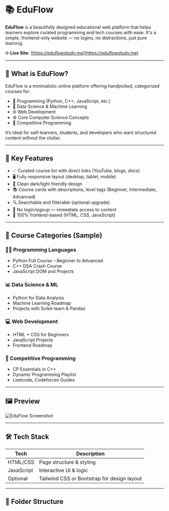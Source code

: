 # 📚 EduFlow

**EduFlow** is a beautifully designed educational web platform that helps learners explore curated programming and tech courses with ease. It's a simple, frontend-only website — no logins, no distractions, just pure learning.

🌐 **Live Site**: [https://eduflowstudy.me](https://eduflowstudy.me)

---

## 🎯 What is EduFlow?

EduFlow is a minimalistic online platform offering handpicked, categorized courses for:

- 📘 Programming (Python, C++, JavaScript, etc.)
- 🧠 Data Science & Machine Learning
- 🌐 Web Development
- ⚙️ Core Computer Science Concepts
- 🧪 Competitive Programming

It’s ideal for self-learners, students, and developers who want structured content without the clutter.

---

## 🚀 Key Features

- ✅ Curated course list with direct links (YouTube, blogs, docs)
- 🖥️ Fully responsive layout (desktop, tablet, mobile)
- 🌙 Clean dark/light friendly design
- 📚 Course cards with descriptions, level tags (Beginner, Intermediate, Advanced)
- 🔍 Searchable and filterable (optional upgrade)
- 🧾 No login/signup — immediate access to content
- 📂 100% frontend-based (HTML, CSS, JavaScript)

---

## 🧭 Course Categories (Sample)

### 🧑‍💻 Programming Languages
- Python Full Course – Beginner to Advanced
- C++ DSA Crash Course
- JavaScript DOM and Projects

### 📊 Data Science & ML
- Python for Data Analysis
- Machine Learning Roadmap
- Projects with Scikit-learn & Pandas

### 💻 Web Development
- HTML + CSS for Beginners
- JavaScript Projects
- Frontend Roadmap

### 🏁 Competitive Programming
- CP Essentials in C++
- Dynamic Programming Playlist
- Leetcode, Codeforces Guides

---

## 🖼️ Preview

![EduFlow Screenshot](./preview.png) <!-- Add a real image if available -->

---

## 🛠️ Tech Stack

| Tech         | Description                    |
|--------------|--------------------------------|
| HTML/CSS     | Page structure & styling       |
| JavaScript   | Interactive UI & logic         |
| Optional     | Tailwind CSS or Bootstrap for design layout |

---

## 📁 Folder Structure

